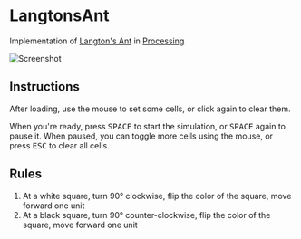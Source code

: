 # LangtonsAnt
Implementation of [Langton's Ant](https://en.wikipedia.org/wiki/Langton%27s_ant) in [Processing](https://processing.org/)

![Screenshot](https://github.com/James-P-D/LangtonsAnt/blob/master/screenshot.gif)

## Instructions

After loading, use the mouse to set some cells, or click again to clear them.

When you're ready, press <kbd>SPACE</kbd> to start the simulation, or <kbd>SPACE</kbd> again to pause it. When paused, you can toggle more cells using the mouse, or press <kbd>ESC</kbd> to clear all cells.

## Rules

1. At a white square, turn 90° clockwise, flip the color of the square, move forward one unit
2. At a black square, turn 90° counter-clockwise, flip the color of the square, move forward one unit